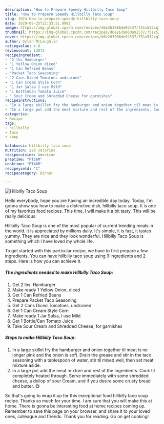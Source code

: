 ```yaml
---
description: "How to Prepare Speedy Hillbilly Taco Soup"
title: "How to Prepare Speedy Hillbilly Taco Soup"
slug: 1024-how-to-prepare-speedy-hillbilly-taco-soup
date: 2020-08-25T22:33:51.098Z
image: https://img-global.cpcdn.com/recipes/d6e263986de92537/751x532cq70/hillbilly-taco-soup-recipe-main-photo.jpg
thumbnail: https://img-global.cpcdn.com/recipes/d6e263986de92537/751x532cq70/hillbilly-taco-soup-recipe-main-photo.jpg
cover: https://img-global.cpcdn.com/recipes/d6e263986de92537/751x532cq70/hillbilly-taco-soup-recipe-main-photo.jpg
author: Dylan McLaughlin
ratingvalue: 4.6
reviewcount: 13873
recipeingredient:
- "2 lbs Hamburger"
- "1 Yellow Onion diced"
- "1 Can Refried Beans"
- "Packet Taco Seasoning"
- "2 Cans Diced Tomatoes undrained"
- "1 Can Cream Style Corn"
- "1 Jar Salsa I use Mild"
- "1 BottleCan Tomato Juice"
- " Sour Cream and Shredded Cheese for garnishes"
recipeinstructions:
- "In a large skillet fry the hamburger and onion together til meat is no longer pink and the onion is soft. Drain the grease and stir in the taco seasoning with a tablespoon of water, stir til mixed well, then set meat mixture aside."
- "In a large pot add the meat mixture and rest of the ingredients. Cook til completely heated through. Serve immediately with some shredded cheese, a dollop of sour Cream, and if you desire some crusty bread and butter. 😋"
categories:
- Recipe
tags:
- hillbilly
- taco
- soup

katakunci: hillbilly taco soup 
nutrition: 228 calories
recipecuisine: American
preptime: "PT26M"
cooktime: "PT46M"
recipeyield: "1"
recipecategory: Dinner

---
```



![Hillbilly Taco Soup](https://img-global.cpcdn.com/recipes/d6e263986de92537/751x532cq70/hillbilly-taco-soup-recipe-main-photo.jpg)

Hello everybody, hope you are having an incredible day today. Today, I'm gonna show you how to make a distinctive dish, hillbilly taco soup. It is one of my favorites food recipes. This time, I will make it a bit tasty. This will be really delicious.



Hillbilly Taco Soup is one of the most popular of current trending meals in the world. It is appreciated by millions daily. It's simple, it is fast, it tastes yummy. They are nice and they look wonderful. Hillbilly Taco Soup is something which I have loved my whole life.


To get started with this particular recipe, we have to first prepare a few ingredients. You can have hillbilly taco soup using 9 ingredients and 2 steps. Here is how you can achieve it.

<!--inarticleads1-->

##### The ingredients needed to make Hillbilly Taco Soup:

1. Get 2 lbs. Hamburger
1. Make ready 1 Yellow Onion, diced
1. Get 1 Can Refried Beans
1. Prepare Packet Taco Seasoning
1. Get 2 Cans Diced Tomatoes, undrained
1. Get 1 Can Cream Style Corn
1. Make ready 1 Jar Salsa, I use Mild
1. Get 1 Bottle/Can Tomato Juice
1. Take  Sour Cream and Shredded Cheese, for garnishes




<!--inarticleads2-->

##### Steps to make Hillbilly Taco Soup:

1. In a large skillet fry the hamburger and onion together til meat is no longer pink and the onion is soft. Drain the grease and stir in the taco seasoning with a tablespoon of water, stir til mixed well, then set meat mixture aside.
1. In a large pot add the meat mixture and rest of the ingredients. Cook til completely heated through. Serve immediately with some shredded cheese, a dollop of sour Cream, and if you desire some crusty bread and butter. 😋




So that's going to wrap it up for this exceptional food hillbilly taco soup recipe. Thanks so much for your time. I am sure that you will make this at home. There is gonna be interesting food at home recipes coming up. Remember to save this page on your browser, and share it to your loved ones, colleague and friends. Thank you for reading. Go on get cooking!
